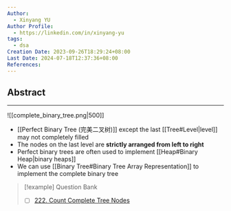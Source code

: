 ```yaml
---
Author:
  - Xinyang YU
Author Profile:
  - https://linkedin.com/in/xinyang-yu
tags:
  - dsa
Creation Date: 2023-09-26T18:29:24+08:00
Last Date: 2024-07-18T12:37:36+08:00
References: 
---
```

## Abstract
---
![[complete_binary_tree.png|500]]

- [[Perfect Binary Tree (完美二叉树)]] except the last [[Tree#Level|level]] may not completely filled
- The nodes on the last level are **strictly arranged from left to right**
- Perfect binary trees are often used to implement [[Heap#Binary Heap|binary heaps]]
- We can use [[Binary Tree#Binary Tree Array Representation]] to implement the complete binary tree




>[!example] Question Bank
> - [ ] [222. Count Complete Tree Nodes](https://leetcode.cn/problems/count-complete-tree-nodes/)

